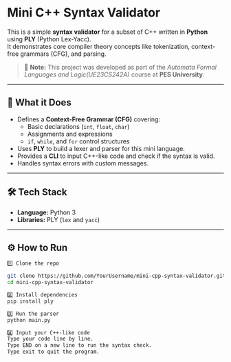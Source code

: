 # Mini C++ Syntax Validator

This is a simple **syntax validator** for a subset of C++ written in **Python** using **PLY** (Python Lex-Yacc).  
It demonstrates core compiler theory concepts like tokenization, context-free grammars (CFG), and parsing.
> 🏫 **Note:** This project was developed as part of the *Automata Formal Languages and Logic(UE23CS242A)* course at **PES University**.
---

## 📌 What it Does

- Defines a **Context-Free Grammar (CFG)** covering:
  - Basic declarations (`int`, `float`, `char`)
  - Assignments and expressions
  - `if`, `while`, and `for` control structures
- Uses **PLY** to build a lexer and parser for this mini language.
- Provides a **CLI** to input C++-like code and check if the syntax is valid.
- Handles syntax errors with custom messages.

---

## 🛠️ Tech Stack

- **Language:** Python 3
- **Libraries:** PLY (`lex` and `yacc`)

---

## ⚙️ How to Run
```bash
1️⃣ Clone the repo

git clone https://github.com/YourUsername/mini-cpp-syntax-validator.git
cd mini-cpp-syntax-validator

2️⃣ Install dependencies
pip install ply

3️⃣ Run the parser
python main.py

4️⃣ Input your C++-like code
Type your code line by line.
Type END on a new line to run the syntax check.
Type exit to quit the program.

